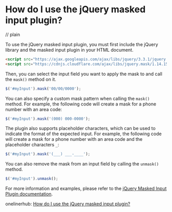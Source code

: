 # How do I use the jQuery masked input plugin?
// plain

To use the jQuery masked input plugin, you must first include the jQuery library and the masked input plugin in your HTML document.

```html
<script src="https://ajax.googleapis.com/ajax/libs/jquery/3.3.1/jquery.min.js"></script>
<script src="https://cdnjs.cloudflare.com/ajax/libs/jquery.mask/1.14.15/jquery.mask.min.js"></script>
```

Then, you can select the input field you want to apply the mask to and call the `mask()` method on it.

```javascript
$('#myInput').mask('00/00/0000');
```

You can also specify a custom mask pattern when calling the `mask()` method. For example, the following code will create a mask for a phone number with an area code:

```javascript
$('#myInput').mask('(000) 000-0000');
```

The plugin also supports placeholder characters, which can be used to indicate the format of the expected input. For example, the following code will create a mask for a phone number with an area code and the placeholder characters `_`:

```javascript
$('#myInput').mask('(___) ___-____');
```

You can also remove the mask from an input field by calling the `unmask()` method.

```javascript
$('#myInput').unmask();
```

For more information and examples, please refer to the [jQuery Masked Input Plugin documentation](https://igorescobar.github.io/jQuery-Mask-Plugin/).

onelinerhub: [How do I use the jQuery masked input plugin?](https://onelinerhub.com/jquery/how-do-i-use-the-jquery-masked-input-plugin)